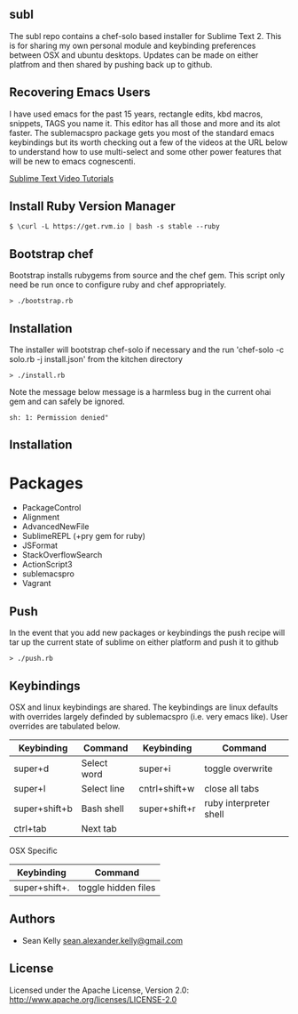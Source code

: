 ## subl 

The subl repo contains a chef-solo based installer for Sublime Text 2. This is for sharing my own personal module and keybinding preferences between OSX and ubuntu desktops.  Updates can be made on either platfrom and then shared by pushing back up to github.

## Recovering Emacs Users
I have used emacs for the past 15 years, rectangle edits, kbd macros, snippets, TAGS you name it.  This editor has all those and more and its alot faster.  The sublemacspro package gets you most of the standard emacs keybindings but its worth checking out a few of the videos at the URL below to understand how to use multi-select and some other power features that will be new to emacs cognescenti. 

[Sublime Text Video Tutorials](https://tutsplus.com/course/improve-workflow-in-sublime-text-2/)
 

## Install Ruby Version Manager

```
$ \curl -L https://get.rvm.io | bash -s stable --ruby
```
## Bootstrap chef

Bootstrap installs rubygems from source and the chef gem.  This script only need be run once to configure ruby and chef appropriately. 

```
> ./bootstrap.rb
```
## Installation 
The installer will bootstrap chef-solo if necessary and the run 'chef-solo -c solo.rb -j install.json' from the kitchen directory

```
> ./install.rb
```
Note the message below message is a harmless bug in the current ohai gem and can safely be ignored. 

```
sh: 1: Permission denied"
```

## Installation 
# Packages
* PackageControl
* Alignment
* AdvancedNewFile
* SublimeREPL (+pry gem for ruby)
* JSFormat
* StackOverflowSearch
* ActionScript3
* sublemacspro
* Vagrant

## Push
In the event that you add new packages or keybindings the push recipe will tar up the current state of sublime on either platform and push it to github

```
> ./push.rb
```

## Keybindings

OSX and linux keybindings are shared.  The keybindings are linux defaults with overrides largely definded by sublemacspro (i.e. very emacs like).  User overrides are tabulated below. 

Keybinding    | Command       | Keybinding    | Command           
------------  | ------------- | ------------  | ----------------  
super+d       | Select word   | super+i       | toggle overwrite  
super+l       | Select line   | cntrl+shift+w | close all tabs    
super+shift+b | Bash shell    | super+shift+r | ruby interpreter shell
ctrl+tab      | Next tab      | 

OSX Specific

Keybinding    | Command       
------------  | -------------------  
super+shift+. | toggle hidden files 

## Authors

* Sean Kelly sean.alexander.kelly@gmail.com

## License

Licensed under the Apache License, Version 2.0: http://www.apache.org/licenses/LICENSE-2.0
